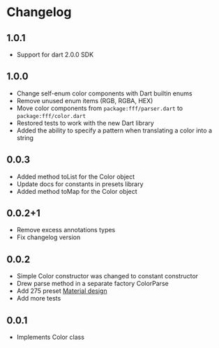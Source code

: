 # Changelog

## 1.0.1

- Support for dart 2.0.0 SDK

## 1.0.0

- Change self-enum color components with Dart builtin enums
- Remove unused enum items (RGB, RGBA, HEX)
- Move color components from `package:fff/parser.dart` to `package:fff/color.dart`
- Restored tests to work with the new Dart library
- Added the ability to specify a pattern when translating a color into a string

## 0.0.3

- Added method toList for the Color object
- Update docs for constants in presets library
- Added method toMap for the Color object

## 0.0.2+1

- Remove excess annotations types
- Fix changelog version

## 0.0.2

- Simple Color constructor was changed to constant constructor
- Drew parse method in a separate factory ColorParse
- Add 275 preset [Material design](http://www.google.com/design/spec/style/color.html)
- Add more tests

## 0.0.1

- Implements Color class
